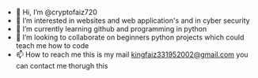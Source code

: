 - 👋 Hi, I’m @cryptofaiz720
- 👀 I’m interested in websites and web application's and in cyber security 
- 🌱 I’m currently learning github and programming in python 
- 💞️ I’m looking to collaborate on beginners python projects which could teach me how to code 
- 📫 How to reach me this is my mail kingfaiz331952002@gmail.com you can contact me thorugh this 

<!---
cryptofaiz720/cryptofaiz720 is a ✨ special ✨ repository because its `README.md` (this file) appears on your GitHub profile.
You can click the Preview link to take a look at your changes.
--->
